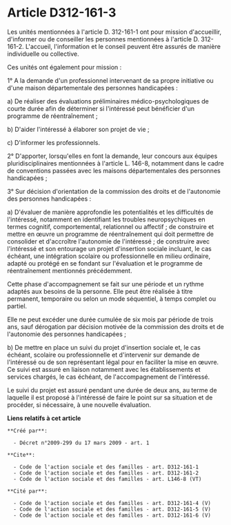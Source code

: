 # Article D312-161-3

Les unités mentionnées à l'article D. 312-161-1 ont pour mission d'accueillir, d'informer ou de conseiller les personnes
mentionnées à l'article D. 312-161-2. L'accueil, l'information et le conseil peuvent être assurés de manière individuelle ou
collective. 

Ces unités ont également pour mission : 

1° A la demande d'un professionnel intervenant de sa propre initiative ou d'une maison départementale des personnes
handicapées : 

a) De réaliser des évaluations préliminaires médico-psychologiques de courte durée afin de déterminer si l'intéressé peut
bénéficier d'un programme de réentraînement ; 

b) D'aider l'intéressé à élaborer son projet de vie ; 

c) D'informer les professionnels. 

2° D'apporter, lorsqu'elles en font la demande, leur concours aux équipes pluridisciplinaires mentionnées à l'article L.
146-8, notamment dans le cadre de conventions passées avec les maisons départementales des personnes handicapées ; 

3° Sur décision d'orientation de la commission des droits et de l'autonomie des personnes handicapées : 

a) D'évaluer de manière approfondie les potentialités et les difficultés de l'intéressé, notamment en identifiant les
troubles neuropsychiques en termes cognitif, comportemental, relationnel ou affectif ; de construire et mettre en œuvre un
programme de réentraînement qui doit permettre de consolider et d'accroître l'autonomie de l'intéressé ; de construire avec
l'intéressé et son entourage un projet d'insertion sociale incluant, le cas échéant, une intégration scolaire ou
professionnelle en milieu ordinaire, adapté ou protégé en se fondant sur l'évaluation et le programme de réentraînement
mentionnés précédemment. 

Cette phase d'accompagnement se fait sur une période et un rythme adaptés aux besoins de la personne. Elle peut être réalisée
à titre permanent, temporaire ou selon un mode séquentiel, à temps complet ou partiel. 

Elle ne peut excéder une durée cumulée de six mois par période de trois ans, sauf dérogation par décision motivée de la
commission des droits et de l'autonomie des personnes handicapées ; 

b) De mettre en place un suivi du projet d'insertion sociale et, le cas échéant, scolaire ou professionnelle et d'intervenir
sur demande de l'intéressé ou de son représentant légal pour en faciliter la mise en œuvre. Ce suivi est assuré en liaison
notamment avec les établissements et services chargés, le cas échéant, de l'accompagnement de l'intéressé. 

Le suivi du projet est assuré pendant une durée de deux ans, au terme de laquelle il est proposé à l'intéressé de faire le
point sur sa situation et de procéder, si nécessaire, à une nouvelle évaluation.

**Liens relatifs à cet article**

	**Créé par**:

	  - Décret n°2009-299 du 17 mars 2009 - art. 1

	**Cite**:

	  - Code de l'action sociale et des familles - art. D312-161-1
	  - Code de l'action sociale et des familles - art. D312-161-2
	  - Code de l'action sociale et des familles - art. L146-8 (VT)

	**Cité par**:

	  - Code de l'action sociale et des familles - art. D312-161-4 (V)
	  - Code de l'action sociale et des familles - art. D312-161-5 (V)
	  - Code de l'action sociale et des familles - art. D312-161-6 (V)
